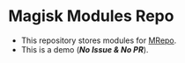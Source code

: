 # Magisk Modules Repo
- This repository stores modules for [MRepo](https://github.com/MRepoApp/MRepo.git).
- This is a demo (**_No Issue & No PR_**).
